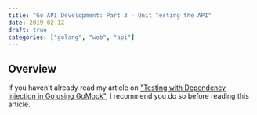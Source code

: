 ```yaml
---
title: "Go API Development: Part 3 - Unit Testing the API"
date: 2019-02-12
draft: true
categories: ["golang", "web", "api"]
---
```


## Overview

If you haven't already read my article on ["Testing with Dependency Injection in Go using GoMock"](../dependency-injection-golang/), I recommend you do so before reading this article.

<!--more-->